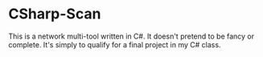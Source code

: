 # CSharp-Scan

This is a network multi-tool written in C#. It doesn't pretend to be fancy or complete. It's simply to qualify for a final project in my C# class.